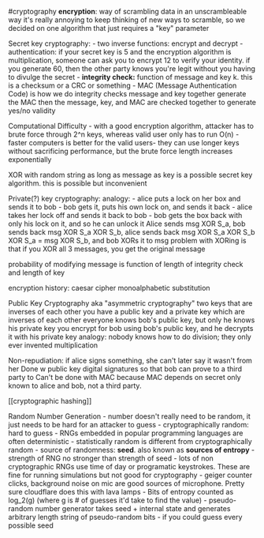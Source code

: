 
#cryptography 
**encryption**: way of scrambling data in an unscrambleable way
it's really annoying to keep thinking of new ways to scramble, so we decided on one algorithm that just requires a "key" parameter

Secret key cryptography:
	- two inverse functions: encrypt and decrypt
	- authentication: if your secret key is 5 and the encryption algorithm is multiplication, someone can ask you to encrypt 12 to verify your identity. if you generate 60, then the other party knows you're legit without you having to divulge the secret
	- **integrity check:** function of message and key k. this is a checksum or a CRC or something
	- MAC (Message Authentication Code) is how we do integrity checks 
		message and key together generate the MAC
		then the message, key, and MAC are checked together to generate yes/no validity

Computational Difficulty
	- with a good encryption algorithm, attacker has to brute force through 2^n keys, whereas valid user only has to run O(n)
	- faster computers is better for the valid users- they can use longer keys without sacrificing performance, but the brute force length increases exponentially

XOR with random string as long as message as key is a possible secret key algorithm. this is possible but inconvenient

Private(?) key cryptography:
	analogy:
	- alice puts a lock on her box and sends it to bob
	- bob gets it, puts his own lock on, and sends it back
	- alice takes her lock off and sends it back to bob
	- bob gets the box back with only his lock on it, and so he can unlock it
	Alice sends msg XOR S_a, bob sends back msg XOR S_a XOR S_b, alice sends back msg XOR S_a XOR S_b XOR S_a = msg XOR S_b, and bob XORs it to msg
	problem with XORing is that if you XOR all 3 messages, you get the original message

probability of modifying message is function of length of integrity check and length of key

encryption history:
	caesar cipher
	monoalphabetic substitution

Public Key Cryptography
	aka "asymmetric cryptography"
	two keys that are inverses of each other
	you have a public key and a private key which are inverses of each other
	everyone knows bob's public key, but only he knows his private key
	you encrypt for bob using bob's public key, and he decrypts it with his private key
	analogy: nobody knows how to do division; they only ever invented multiplication

Non-repudiation: 
	if alice signs something, she can't later say it wasn't from her
	Done w public key digital signatures so that bob can prove to a third party to 
	Can't be done with MAC because MAC depends on secret only known to alice and bob, not a third party. 
	
[[cryptographic hashing]]

Random Number Generation
	- number doesn't really need to be random, it just needs to be hard for an attacker to guess
	- cryptographically random: hard to guess
	- RNGs embedded in popular programming languages are often deterministic
	- statistically random is different from cryptographically random
	- source of randomness: **seed**. also known as **sources of entropy**
		- strength of RNG no stronger than strength of seed
		- lots of non cryptographic RNGs use time of day or programatic keystrokes. These are fine for running simulations but not good for cryptography
	- geiger counter clicks, background noise on mic are good sources of microphone. Pretty sure cloudflare does this with lava lamps
	- Bits of entropy counted as log_2(g) (where g is # of guesses it'd take to find the value)
	- pseudo-random number generator takes seed + internal state and generates arbitrary length string of pseudo-random bits
	- if you could guess every possible seed


